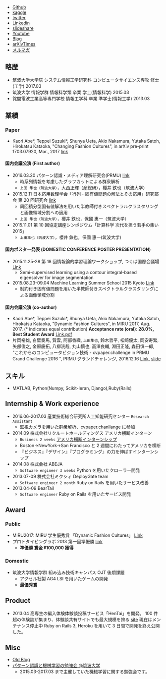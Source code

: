 * [Github](https://github.com/hurutoriya)
* [kaggle](https://www.kaggle.com/shunyaueta)
* [twitter](https://twitter.com/hurutoriya)
* [Linkedin](https://www.linkedin.com/in/shunya-ueta-2a0b96a4/)
* [slideshare](http://www.slideshare.net/shunyaueta)
* [Youtube](https://www.youtube.com/channel/UCTKJn_73Bp0_A7xyBwbznuA)
* [Blog](https://goo.gl/PFy4rg)
* [arXivTimes](https://arxivtimes.herokuapp.com/user/hurutoriya)
* [メルマガ](https://goo.gl/JQkWn4)

## 略歴

* 筑波大学大学院 システム情報工学研究科 コンピュータサイエンス専攻 修士(工学) 2017.03
* 筑波大学 情報学群 情報科学類 卒業 学士(情報科学) 2015.03
* 詫間電波工業高等専門学校 情報工学科 卒業 準学士(情報工学) 2013.03

## 業績

### Paper

* Kaori Abe*, Teppei Suzuki*, Shunya Ueta, Akio Nakamura, Yutaka Satoh, Hirokatsu Kataoka, "Changing Fashion Cultures", in arXiv pre-print 1703.07920, Mar., 2017 [link](https://arxiv.org/abs/1703.07920)

#### 国内会議公演 (First author)

* 2016.03.20 パターン認識・メディア理解研究会(PRMU) [link](http://www.ieice.org/ken/program/index.php?tgs_regid=9a7e703943e8fb9c067017e6f0f0b4062afeda7d4739e7050b48a25961229a2a&lang=)
  * 時系列情報を考慮したグラフカットによる群衆解析
  * `上田 隼也（筑波大学）`，大西正輝（産総研），櫻井 鉄也（筑波大学）
* 2015.12.11 日本応用数理学会「行列・固有値問題の解法とその応用」研究部会 第 20 回研究会 [link](http://na.cs.tsukuba.ac.jp/mepa/?page_id=1024)
  * 周回積分型固有値解法を用いた半教師付きスペクトラルクラスタリングと画像領域分割への適用
  * `上田 隼也（筑波大学）`，櫻井 鉄也，保國 惠一（筑波大学）
* 2015.11.01 第 10 回協定講座シンポジウム「計算科学 次代を担う若手の集い 2015」
  * `上田隼也（筑波大学）`，櫻井 鉄也，保國 惠一(筑波大学)

#### 国内ポスター発表 (DOMESTIC CONFERENCE POSTER PRESENTATION)

* 2015.11.25-28 第 18 回情報論的学習理論ワークショップ, つくば国際会議場 [Link](http://ibisml.org/ibis2015/poster1/)
  * Semi-supervised learning using a contour integral-based eigensolver for image segmentation
* 2015.08.23-09.04 Machine Learning Summer School 2015 Kyoto [Link](http://www.iip.ist.i.kyoto-u.ac.jp/mlss15/doku.php?id=mlss)
  * 制約付き固有値問題を用いた半教師付きスペクトラルクラスタリングによる画像領域分割

#### 国内会議公演 (co-author)

* Kaori Abe*, Teppei Suzuki*, Shunya Ueta, Akio Nakamura, Yutaka Satoh, Hirokatsu Kataoka, "Dynamic Fashion Cultures", in MIRU 2017, Aug. 2017. (\* indicates equal contribution) **Acceptance rate (oral): 28.0%, Best Student Award** [Link](http://cvim.ipsj.or.jp/MIRU2017/index.php?id=technical-program),[pdf](https://arxiv.org/abs/1703.07920)
* 片岡裕雄, 白壁奏馬, 賀雲, 阿部香織, `上田隼也`, 鈴木哲平, 松崎優太, 岡安寿繁, 矢部俊之, 金原慶拓, 八柳洸哉, 丸山慎也, 高澤良輔, 淵田正隆, 森田慎一郎, "これからのコンピュータビジョン技術 - cvpaper.challenge in PRMU Grand Challenge 2016 ", PRMU グランドチャレンジ, 2016.12.16 [Link](http://www.ieice.org/ken/paper/20161216pbnj/), [slide](http://www.slideshare.net/cvpaperchallenge/cvpaperchallenge-in-prmu-grand-challenge-2016-prmu-201612)

## スキル

* MATLAB, Python(Numpy, Scikit-leran, Django),Ruby(Rails)

## Internship & Work experience

* 2016.06-2017.03 産業技術総合研究所人工知能研究センター `Research Assistant`
  * 監視カメラを用いた群衆解析、cvpaper.chanllange に参加
* 2014.09 株式会社リクルートホールディングス アメリカ横断インターン
  * `Business 2 weeks` [アメリカ横断インターンシップ](http://recruit-jinji.jp/growthhackinus2014/report/)
  * Boston→NewYork→San Francisco と 2 週間にわたってアメリカを横断
  * 『ビジネス』『デザイン』『プログラミング』の力を伸ばすインターンシップ
* 2014.08 株式会社 ABEJA
  * `Software engineer 3 weeks` Python を用いたクローラー開発
* 2013.07-09 株式会社ミクシィ DeployGate team
  * `Software engineer 2 month` Ruby on Rails を用いたサービス改善
* 2013.04-09 BearTail
  * `Software engineer` Ruby on Rails を用いたサービス開発

## Award

### Public

* MIRU2017: MIRU 学生優秀賞 「Dynamic Fashion Cultures」 [Link](http://cvim.ipsj.or.jp/MIRU2017/index.php?id=awards)
* プロトタイピングラボ 2013 第一回準優勝 [link](https://klabint.wordpress.com/2013/08/22/ptlab2013-1-day3-2/)
  * **準優勝 賞金 ¥100,000 獲得**

### Domestic

* 筑波大学情報学群 組み込み技術キャンパス OJT 後期課題
  * アクセル社製 AG4 LSI を用いたゲームの開発
  * **最優秀賞**

## Product

* 2013.04 高専生の編入体験体験談投稿サービス「HenTai」を開発。 100 件超の体験談が集まり、体験談共有サイトでも最大規模を誇る [site](http://kosen.herokuapp.com/)
  現在はメンテナンス停止中 Ruby on Rails 3, Heroku を用いて 3 日間で開発を終え公開した。

## Misc

* [Old Blog](https://hurutoriya.github.io/blog/)
* [パターン認識と機械学習の勉強会 @筑波大学](http://prml-seminar.github.io/)
  * 2015.03-2017.03 まで主催していた機械学習に関する勉強会です。
